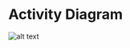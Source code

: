 # Activity Diagram

![alt text](https://github.com/SenecaCollegeBTSProjects/Group_14/blob/master/BTS530/Images/Activity_Diagram.jpg)

